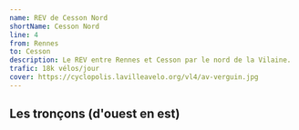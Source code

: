 ```yaml
---
name: REV de Cesson Nord
shortName: Cesson Nord
line: 4
from: Rennes
to: Cesson
description: Le REV entre Rennes et Cesson par le nord de la Vilaine.
trafic: 18k vélos/jour
cover: https://cyclopolis.lavilleavelo.org/vl4/av-verguin.jpg
---
```


## Les tronçons (d'ouest en est)
